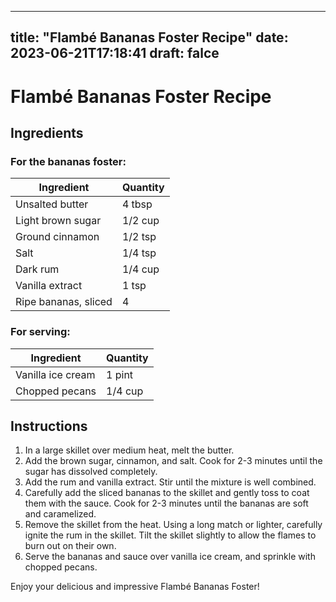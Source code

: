 
---
title: "Flambé Bananas Foster Recipe"
date: 2023-06-21T17:18:41
draft: falce
---

# Flambé Bananas Foster Recipe

## Ingredients

### For the bananas foster:

| Ingredient | Quantity |
| --- | --- |
| Unsalted butter | 4 tbsp |
| Light brown sugar | 1/2 cup |
| Ground cinnamon | 1/2 tsp |
| Salt | 1/4 tsp |
| Dark rum | 1/4 cup |
| Vanilla extract | 1 tsp |
| Ripe bananas, sliced | 4 |

### For serving:

| Ingredient | Quantity |
| --- | --- |
| Vanilla ice cream | 1 pint |
| Chopped pecans | 1/4 cup |

## Instructions

1. In a large skillet over medium heat, melt the butter.
2. Add the brown sugar, cinnamon, and salt. Cook for 2-3 minutes until the sugar has dissolved completely.
3. Add the rum and vanilla extract. Stir until the mixture is well combined.
4. Carefully add the sliced bananas to the skillet and gently toss to coat them with the sauce. Cook for 2-3 minutes until the bananas are soft and caramelized.
5. Remove the skillet from the heat. Using a long match or lighter, carefully ignite the rum in the skillet. Tilt the skillet slightly to allow the flames to burn out on their own.
6. Serve the bananas and sauce over vanilla ice cream, and sprinkle with chopped pecans.

Enjoy your delicious and impressive Flambé Bananas Foster!
